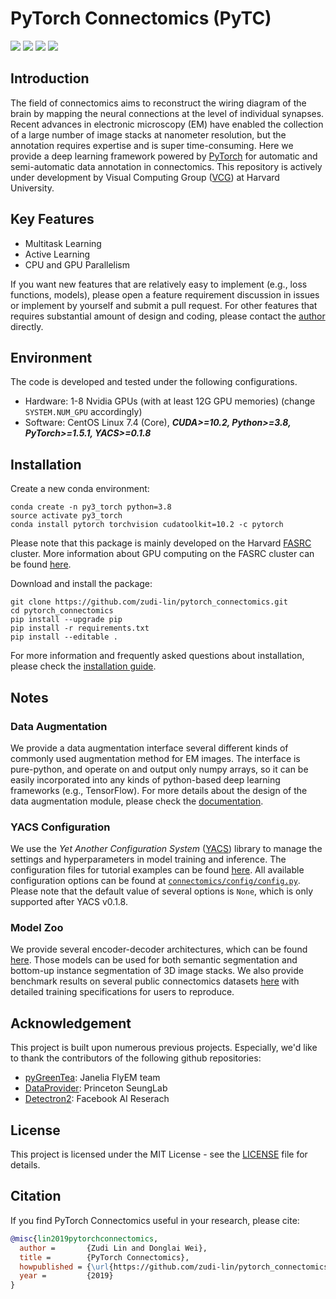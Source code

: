 # PyTorch Connectomics (PyTC)

<p align="left">
    <a href="https://www.python.org/">
      <img src="https://img.shields.io/badge/Python-3.8-ff69b4.svg" /></a>
    <a href= "https://pytorch.org/">
      <img src="https://img.shields.io/badge/PyTorch-1.5-2BAF2B.svg" /></a>
    <a href= "https://github.com/zudi-lin/pytorch_connectomics/blob/master/LICENSE">
      <img src="https://img.shields.io/badge/License-MIT-blue.svg" /></a>
    <a href= "https://zudi-lin.github.io/pytorch_connectomics/build/html/index.html">
      <img src="https://img.shields.io/badge/Documentation-Latest-2BAF2B.svg" /></a>
</p>

## Introduction

The field of connectomics aims to reconstruct the wiring diagram of the brain by mapping the neural connections at the level of individual synapses. Recent advances in electronic microscopy (EM) have enabled the collection of a large number of image stacks at nanometer resolution, but the annotation requires expertise and is super time-consuming. Here we provide a deep learning framework powered by [PyTorch](https://pytorch.org/) for automatic and semi-automatic data annotation in connectomics. This repository is actively under development by Visual Computing Group ([VCG](https://vcg.seas.harvard.edu)) at Harvard University.

## Key Features

- Multitask Learning
- Active Learning
- CPU and GPU Parallelism

If you want new features that are relatively easy to implement (e.g., loss functions, models), please open a feature requirement discussion in issues or implement by yourself and submit a pull request. For other features that requires substantial amount of design and coding, please contact the [author](https://github.com/zudi-lin) directly. 

## Environment

The code is developed and tested under the following configurations.
- Hardware: 1-8 Nvidia GPUs (with at least 12G GPU memories) (change ```SYSTEM.NUM_GPU``` accordingly)
- Software: CentOS Linux 7.4 (Core), ***CUDA>=10.2, Python>=3.8, PyTorch>=1.5.1, YACS>=0.1.8***

## Installation

Create a new conda environment:
```
conda create -n py3_torch python=3.8
source activate py3_torch
conda install pytorch torchvision cudatoolkit=10.2 -c pytorch
```
Please note that this package is mainly developed on the Harvard [FASRC](https://www.rc.fas.harvard.edu) cluster. More information about GPU computing on the FASRC cluster can be found [here](https://www.rc.fas.harvard.edu/resources/documentation/gpgpu-computing-on-the-cluster/).

Download and install the package:
```
git clone https://github.com/zudi-lin/pytorch_connectomics.git
cd pytorch_connectomics
pip install --upgrade pip
pip install -r requirements.txt
pip install --editable .
```
For more information and frequently asked questions about installation, please check the [installation guide](https://zudi-lin.github.io/pytorch_connectomics/build/html/notes/installation.html).

## Notes

### Data Augmentation
We provide a data augmentation interface several different kinds of commonly used augmentation method for EM images. The interface is pure-python, and operate on and output only numpy arrays, so it can be easily incorporated into any kinds of python-based deep learning frameworks (e.g., TensorFlow). For more details about the design of the data augmentation module, please check the [documentation](https://zudi-lin.github.io/pytorch_connectomics/build/html/modules/augmentation.html).

### YACS Configuration
We use the *Yet Another Configuration System* ([YACS](https://github.com/rbgirshick/yacs)) library to manage the settings and hyperparameters in model training and inference. The configuration files for tutorial examples can be found [here](https://github.com/zudi-lin/pytorch_connectomics/tree/master/configs). All available configuration options can be found at [```connectomics/config/config.py```](https://github.com/zudi-lin/pytorch_connectomics/blob/master/connectomics/config/config.py). Please note that the default value of several options is ```None```, which is only supported after YACS v0.1.8.

### Model Zoo
We provide several encoder-decoder architectures, which can be found [here](https://github.com/zudi-lin/pytorch_connectomics/tree/master/connectomics/model/zoo). Those models can be used for both semantic segmentation and bottom-up instance segmentation of 3D image stacks. We also provide benchmark results on several public connectomics datasets [here](https://github.com/zudi-lin/pytorch_connectomics/tree/master/benchmark) with detailed training specifications for users to reproduce.

## Acknowledgement
This project is built upon numerous previous projects. Especially, we'd like to thank the contributors of the following github repositories:
- [pyGreenTea](https://github.com/naibaf7/PyGreentea): Janelia FlyEM team 
- [DataProvider](https://github.com/torms3/DataProvider): Princeton SeungLab
- [Detectron2](https://github.com/facebookresearch/detectron2): Facebook AI Reserach

## License
This project is licensed under the MIT License - see the [LICENSE](https://github.com/zudi-lin/pytorch_connectomics/blob/master/LICENSE) file for details.

## Citation
If you find PyTorch Connectomics useful in your research, please cite:

```bibtex
@misc{lin2019pytorchconnectomics,
  author =       {Zudi Lin and Donglai Wei},
  title =        {PyTorch Connectomics},
  howpublished = {\url{https://github.com/zudi-lin/pytorch_connectomics}},
  year =         {2019}
}
```
